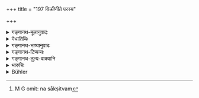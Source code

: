 +++
title = "197 विक्रीणीते परस्य"

+++

<details><summary>गङ्गानथ-मूलानुवादः</summary>

If a man sells another man’s property, without being its owner, and without the owner’s consent, the judge shall not admit him as a witness,—he being a thief; though he may not be regarded as a thief.—(197)
</details>

<details><summary>मेधातिथिः</summary>

अस्वामिविक्रयाख्यविवादपदम् इदम् अनुक्रान्तम् । **परस्य** यद् द्रव्यादि **स्वं** तच् चेद् **अस्वामी** तत्पुत्रादिर् अन्यो वा **विक्रीणीते** स्वामिनाननुज्ञातस् तं **स्तेनं** चौरं विद्यात् । यद्य् अपि यस् तस्मात् क्रीणाति स तम् अस्तेनं मन्यते । **न तं नयेत साक्ष्यं तु** । तं पुरुषं न नयेत न प्रापयेत् साक्षयं न कारयेत् साक्षिकरणे न नियोक्तव्य इत्य् अर्थः । यथा चौरस् तादृश एवासौ । स्तेनत्वाच् च न साक्षित्वम्[^६२१] । न साक्षित्व एव प्रतिषेधः । किं तर्हि सर्वासु साधुजनसाध्यासु क्रियासु । परस्वम् अननुज्ञातेन विक्रीतं क्रेतुर् न स्वं भवतीति सिद्धे साक्षिकर्मनिषेधद्वारेण प्रतिषेधो वैचित्र्यार्थः ॥ ८.१९७ ॥


[^६२१]:
     M G omit: na sākṣitvam
</details>

<details><summary>गङ्गानथ-भाष्यानुवादः</summary>

The text now proceeds to deal with the head of dispute called ‘Sale without Ownership.’

The ‘*property*’—articles—that belongs to another person,—if a person, who is not the owner—*i.e*., who is not the son or any such relative of the owner,—and who has not obtained the consent of the owner,—‘*sells*,’—him the judge shall regard as a ‘*thief*’; though the person who buys it from him may not regard him as a thief.

Him the judge ‘*shall not admit as a witness*,’— shall not call him as a witness; because he is just like a thief; and being a thief, he is not fit for being called as a witness.

The present exclusion is meant to be, not only from being called as a witness, but from all such acts as are to be done by a gentleman.

When a property is sold by one who is not its owner, without the consent of the real owner, it does not become the property of the buyer;—this fact being already known, the forbidding of such a transaction by means of asserting that such a person is not fit for being called as a witness, is meant to be only a diversified way of saying things—(197)
</details>

<details><summary>गङ्गानथ-टिप्पन्यः</summary>

This verse is quoted in *Vivādaratnākara* (p. 103), which explains the
phrase ‘*na tam nayet sākṣyam*’ as ‘should place no confidence in
him’;—in *Nṛsiṃhaprasāda* (Vyavahāra, 26b);—in *Vivādacintāmaṇi* (p.
41), which explains ‘*sākṣyam*’ as ‘trustworthy evidence’;—in
*Kṛtyakalpataru* (85b), which explains ‘*na tam nayet sākṣyam*’ as ‘no
trust is to be placed in him’—and in *Vīramitrodaya* (Vyavahāra, 115b).
</details>

<details><summary>गङ्गानथ-तुल्य-वाक्यानि</summary>

*Nārada* (7.1).—‘When a property kept as deposit, or the property of a
stranger lost by him and found by another, or a stolen article,—is sold
in secret, it has to he considered as *sale without ownership*.’

*Bṛhaspati* (13.2).—‘An open deposit, a bailment for delivery, a sealed
deposit, stolen property, a pledge, or what has been borrowed for
use;—when any one of these articles has been sold in secret by a man, he
is declared to be one *selling without ownership*.’

*Vyāsa* (Vivādaratnākara, p. 100).—‘An article borrowed for use, deposit
sealed or open, or anything stolen from another,—if any of these is sold
by a man, it is a case of *sale without ownership*.’
</details>

<details><summary>भारुचिः</summary>

न तं नयेत साक्ष्यम् इत्य् अस्य प्रदर्शनार्थत्वात् सर्वाप्रामाण्याद् एव तं निवर्तयति ॥ ८.१९६ ॥
</details>

<details><summary>Bühler</summary>

197	If anybody sells the property of another man, without being the owner and without the assent of the owner, the (judge) shall not admit him who is a thief, though he may not consider himself as a thief, as a witness (in any case).
</details>
